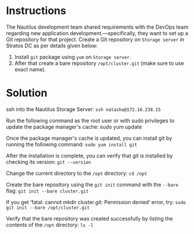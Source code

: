 # Instructions

The Nautilus development team shared requirements with the DevOps team regarding new application development.—specifically, they want to set up
 a Git repository for that project. Create a Git repository on `Storage server` in Stratos DC as per details given below:

1. Install `git` package using `yum` on `Storage server`.
2. After that create a bare repository `/opt/cluster.git` (make sure to use exact name).

# Solution

ssh into the Nautilus Storage Server: `ssh natasha@172.16.238.15`

Run the following command as the root user or with sudo privileges to update the package manager's cache: sudo yum update

Once the package manager's cache is updated, you can install git by running the following command: `sudo yum install git`

After the installation is complete, you can verify that git is installed by checking its version: `git --version`


Change the current directory to the `/opt` directory: `cd /opt`

Create the bare repository using the `git init` command with the `--bare` flag: `git init --bare cluster.git`

If you get ‘fatal: cannot mkdir cluster.git: Permission denied’ error, try: `sudo git init --bare /opt/cluster.git`

Verify that the bare repository was created successfully by listing the contents of the `/opt` directory: `ls -l`
